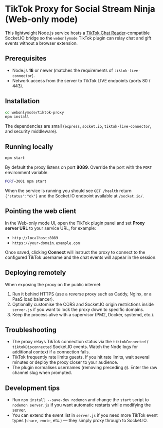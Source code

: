 # TikTok Proxy for Social Stream Ninja (Web-only mode)

This lightweight Node.js service hosts a [TikTok Chat Reader](https://github.com/zerodytrash/TikTok-Chat-Reader)-compatible Socket.IO bridge so the `webonlymode` TikTok plugin can relay chat and gift events without a browser extension.

## Prerequisites

- Node.js **18** or newer (matches the requirements of `tiktok-live-connector`).
- Network access from the server to TikTok LIVE endpoints (ports 80 / 443).

## Installation

```bash
cd webonlymode/tiktok-proxy
npm install
```

The dependencies are small (`express`, `socket.io`, `tiktok-live-connector`, and security middleware).

## Running locally

```bash
npm start
```

By default the proxy listens on port **8089**. Override the port with the `PORT` environment variable:

```bash
PORT=3001 npm start
```

When the service is running you should see `GET /health` return `{"status":"ok"}` and the Socket.IO endpoint available at `/socket.io/`.

## Pointing the web client

In the Web-only mode UI, open the TikTok plugin panel and set **Proxy server URL** to your service URL, for example:

- `http://localhost:8089`
- `https://your-domain.example.com`

Once saved, clicking **Connect** will instruct the proxy to connect to the configured TikTok username and the chat events will appear in the session.

## Deploying remotely

When exposing the proxy on the public internet:

1. Run it behind HTTPS (use a reverse proxy such as Caddy, Nginx, or a PaaS load balancer).
2. Optionally customise the CORS and Socket.IO origin restrictions inside `server.js` if you want to lock the proxy down to specific domains.
3. Keep the process alive with a supervisor (PM2, Docker, systemd, etc.).

## Troubleshooting

- The proxy relays TikTok connection status via the `tiktokConnected` / `tiktokDisconnected` Socket.IO events. Watch the Node logs for additional context if a connection fails.
- TikTok frequently rate limits guests. If you hit rate limits, wait several minutes or deploy the proxy closer to your audience.
- The plugin normalises usernames (removing preceding `@`). Enter the raw channel slug when prompted.

## Development tips

- Run `npm install --save-dev nodemon` and change the `start` script to `nodemon server.js` if you want automatic restarts while modifying the server.
- You can extend the event list in `server.js` if you need more TikTok event types (`share`, `emote`, etc.) — they simply proxy through to Socket.IO.
